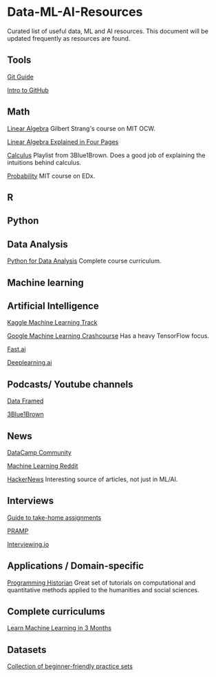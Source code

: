 # Data-ML-AI-Resources
Curated list of useful data, ML and AI resources. This document will be updated frequently as resources are found.

## Tools

[Git Guide](https://flaviocopes.com/git-guide/)

[Intro to GitHub](https://medium.freecodecamp.org/a-developers-introduction-to-github-1034fa55c0db)

## Math

[Linear Algebra](https://ocw.mit.edu/courses/mathematics/18-06-linear-algebra-spring-2010/) Gilbert Strang's course on MIT OCW.

[Linear Algebra Explained in Four Pages](http://www.souravsengupta.com/cds2016/lectures/Savov_Notes.pdf)

[Calculus](https://www.youtube.com/playlist?list=PLZHQObOWTQDMsr9K-rj53DwVRMYO3t5Yr) Playlist from 3Blue1Brown. Does a good job of explaining the intuitions behind calculus.

[Probability](https://www.edx.org/course/introduction-probability-science-mitx-6-041x-2) MIT course on EDx.

## R

## Python

## Data Analysis

[Python for Data Analysis](https://github.com/cuttlefishh/python-for-data-analysis) Complete course curriculum.

## Machine learning

## Artificial Intelligence

[Kaggle Machine Learning Track](https://www.kaggle.com/learn/machine-learning)

[Google Machine Learning Crashcourse](https://developers.google.com/machine-learning/crash-course/)
Has a heavy TensorFlow focus.

[Fast.ai](http://www.fast.ai/)

[Deeplearning.ai](https://www.deeplearning.ai/)

## Podcasts/ Youtube channels

[Data Framed](https://www.datacamp.com/community/podcast)

[3Blue1Brown](https://www.youtube.com/channel/UCYO_jab_esuFRV4b17AJtAw)

## News

[DataCamp Community](https://www.datacamp.com/community)

[Machine Learning Reddit](https://www.reddit.com/r/MachineLearning/)

[HackerNews](https://news.ycombinator.com/) Interesting source of articles, not just in ML/AI.


## Interviews

[Guide to take-home assignments](https://medium.freecodecamp.org/the-essential-guide-to-take-home-coding-challenges-a0e746220dd7)

[PRAMP](https://www.pramp.com/)

[Interviewing.io](https://interviewing.io/)

## Applications / Domain-specific

[Programming Historian](https://programminghistorian.org/) Great set of tutorials on computational and quantitative methods applied to the humanities and social sciences.

## Complete curriculums

[Learn Machine Learning in 3 Months](https://github.com/llSourcell/Learn_Machine_Learning_in_3_Months)

## Datasets

[Collection of beginner-friendly practice sets](https://www.kaggle.com/annavictoria/ml-friendly-public-datasets/)
